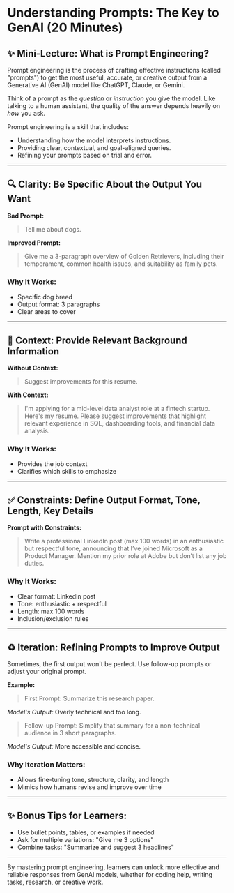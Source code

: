 # Understanding Prompts: The Key to GenAI (20 Minutes)

## ✨ Mini-Lecture: What is Prompt Engineering?

Prompt engineering is the process of crafting effective instructions (called "prompts") to get the most useful, accurate, or creative output from a Generative AI (GenAI) model like ChatGPT, Claude, or Gemini.

Think of a prompt as the *question* or *instruction* you give the model. Like talking to a human assistant, the quality of the answer depends heavily on *how* you ask.

Prompt engineering is a skill that includes:

- Understanding how the model interprets instructions.
- Providing clear, contextual, and goal-aligned queries.
- Refining your prompts based on trial and error.

---

## 🔍 Clarity: Be Specific About the Output You Want

**Bad Prompt:**

> Tell me about dogs.

**Improved Prompt:**

> Give me a 3-paragraph overview of Golden Retrievers, including their temperament, common health issues, and suitability as family pets.

### Why It Works:

- Specific dog breed
- Output format: 3 paragraphs
- Clear areas to cover

---

## 📄 Context: Provide Relevant Background Information

**Without Context:**

> Suggest improvements for this resume.

**With Context:**

> I'm applying for a mid-level data analyst role at a fintech startup. Here's my resume. Please suggest improvements that highlight relevant experience in SQL, dashboarding tools, and financial data analysis.

### Why It Works:

- Provides the job context
- Clarifies which skills to emphasize

---

## ✅ Constraints: Define Output Format, Tone, Length, Key Details

**Prompt with Constraints:**

> Write a professional LinkedIn post (max 100 words) in an enthusiastic but respectful tone, announcing that I’ve joined Microsoft as a Product Manager. Mention my prior role at Adobe but don’t list any job duties.

### Why It Works:

- Clear format: LinkedIn post
- Tone: enthusiastic + respectful
- Length: max 100 words
- Inclusion/exclusion rules

---

## ♻️ Iteration: Refining Prompts to Improve Output

Sometimes, the first output won't be perfect. Use follow-up prompts or adjust your original prompt.

**Example:**

> First Prompt: Summarize this research paper.

*Model's Output:* Overly technical and too long.

> Follow-up Prompt: Simplify that summary for a non-technical audience in 3 short paragraphs.

*Model's Output:* More accessible and concise.

### Why Iteration Matters:

- Allows fine-tuning tone, structure, clarity, and length
- Mimics how humans revise and improve over time

---

## ✨ Bonus Tips for Learners:

- Use bullet points, tables, or examples if needed
- Ask for multiple variations: "Give me 3 options"
- Combine tasks: "Summarize and suggest 3 headlines"

---

By mastering prompt engineering, learners can unlock more effective and reliable responses from GenAI models, whether for coding help, writing tasks, research, or creative work.
